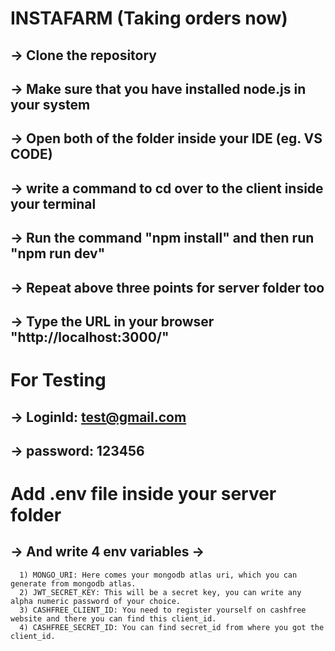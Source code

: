 # INSTAFARM (Taking orders now)

## -> Clone the repository
## -> Make sure that you have installed node.js in your system
## -> Open both of the folder inside your IDE (eg. VS CODE)
## -> write a command to cd over to the client inside your terminal
## -> Run the command "npm install" and then run "npm run dev"
## -> Repeat above three points for server folder too
## -> Type the URL in your browser "http://localhost:3000/"

# For Testing
## -> LoginId: test@gmail.com
## -> password: 123456

# Add .env file inside your server folder
## -> And write 4 env variables ->
      1) MONGO_URI: Here comes your mongodb atlas uri, which you can generate from mongodb atlas.
      2) JWT_SECRET_KEY: This will be a secret key, you can write any alpha numeric password of your choice.
      3) CASHFREE_CLIENT_ID: You need to register yourself on cashfree website and there you can find this client_id.
      4) CASHFREE_SECRET_ID: You can find secret_id from where you got the client_id.
